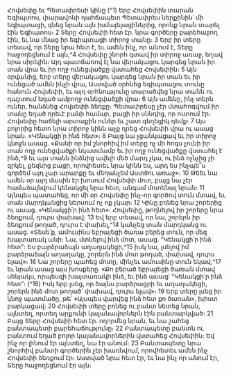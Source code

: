 
Հովսեփը եւ Պետափրեսի կինը
(^1) Երբ Հովսեփին տարան Եգիպտոս, փարավոնի դահճապետ Պետափրես ներքինին՝ մի եգիպտացի, գնեց նրան այն
իսմայելացիներից, որոնք նրան տարել էին Եգիպտոս։ 2 Տերը Հովսեփի հետ էր. նրա գործերը բարեհաջող էին, եւ նա
մնաց իր եգիպտացի տիրոջ տանը։ 3 Երբ իր տերը տեսավ, որ Տերը նրա հետ է, եւ ամեն ինչ, որ անում է, Տերը
հաջողեցնում է այն,^4 Հովսեփը շնորհ գտավ իր տիրոջ առաջ, եղավ նրա սիրելին։ Այդ պատճառով էլ նա վերակացու
կարգեց նրան իր տան վրա եւ իր ողջ ունեցվածքը վստահեց Հովսեփին։ 5 Այն օրվանից, երբ տերը վերակացու կարգեց
նրան իր տան եւ իր ունեցած ամեն ինչի վրա, Աստված օրհնեց եգիպտացու տունը հանուն Հովսեփի, եւ այդ օրհնությունը
տարածվեց նրա տանն ու դաշտում եղած ամբողջ ունեցվածքի վրա։ 6 Այն ամենը, ինչ տերն ուներ, հանձնեց Հովսեփի
ձեռքը։ Պետափրեսը չէր մտահոգվում իր տանը եղած որեւէ բանի համար, բացի իր սննդից, որ ուտում էր։ Հովսեփը
հաճելի արտաքին ուներ եւ շատ գեղեցիկ դեմք։ 7 Այս բոլորից հետո նրա տիրոջ կինն աչք դրեց Հովսեփի վրա ու ասաց
նրան. «Կենակցի՛ր ինձ հետ»։ 8 Բայց նա չցանկացավ եւ իր տիրոջ կնոջն ասաց. «Քանի որ իմ շնորհիվ իմ տերը ոչ մի
հոգս չունի իր տան ողջ ունեցվածքի նկատմամբ եւ իր ողջ ունեցվածքը վստահել է ինձ,^9 եւ այս տանն ինձնից ավելի մեծ
մարդ չկա, ու ինձ ոչնչից չի զրկել, քեզնից բացի, որովհետեւ նրա կինն ես, արդ ես ինչպե՞ս գործեմ այդ չար արարքը եւ
մեղանչեմ Աստծու առաջ»։ 10 Թեեւ նա ամեն օր այդ մասին էր խոսում Հովսեփի մոտ, բայց նա չէր համաձայնվում
կենակցել նրա հետ, անգամ մոտենալ նրան։ 11 Այնպես պատահեց, որ մի օր Հովսեփը ինչ-որ գործով տուն մտավ, եւ տան
մարդկանցից ներսում ոչ ոք չկար։ 12 Կինը բռնեց նրա շորերից ու ասաց. «Կենակցի՛ր ինձ հետ»։ Հովսեփը, թողնելով իր
շորերը նրա ձեռքում, դուրս փախավ։ 13 Եվ երբ տեսավ, որ նա, շորերն իր ձեռքում թողած, դուրս է փախել,^14 կանչեց տան
մարդկանց ու ասաց. «Տեսե՛ք, ամուսինս եբրայեցի ծառա բերեց տուն, որ մեզ խայտառակ անի։ Նա, մտնելով ինձ մոտ,
ասաց. “Կենակցի՛ր ինձ հետ”։ Ես բարձրաձայն աղաղակեցի,^15 իսկ նա, լսելով իմ բարձրաձայն աղաղակը, շորերն ինձ
մոտ թողած, փախավ, դուրս ելավ»։ 16 Նա շորերը պահեց մոտը, մինչեւ ամուսինը տուն եկավ,^17 եւ նրան ասաց այս
խոսքերը. «Քո բերած եբրայեցի ծառան մտավ սենյակս, որպեսզի խայտառակի ինձ, եւ ինձ ասաց՝ “Կենակցի՛ր ինձ հետ”։
(^18) Իսկ երբ լսեց, որ ձայնս բարձրացրի եւ աղաղակեցի, շորերն ինձ մոտ թողած՝ փախավ, դուրս ելավ»։ 19 Երբ տերը լսեց
իր կնոջ պատմածը, թե՝ «Այսպես վարվեց ինձ հետ քո ծառան», խիստ բարկացավ։ 20 Հովսեփի տերը բռնեց ու բանտ
նետեց նրան, այնտեղ, որտեղ արքունի կալանավորներն էին բանտարկված։ 21 Բայց Տերը Հովսեփի հետ էր. ողորմեց
նրան, եւ նա շահեց բանտապետի բարեհաճությունը։ 22 Բանտապետը բանտն ու բանտում եղած բոլոր կալանավորներին
վստահեց Հովսեփին։ Եվ ինչ որ լինում էր այնտեղ, նա էր անում։ 23 Բանտապետը նրա շնորհիվ բանտի գործերին չէր
խառնվում, որովհետեւ ամեն ինչ Հովսեփի ձեռքում էր։ Աստված նրա հետ էր, եւ նա ինչ որ անում էր, Տերը հաջողեցնում
էր այն։
